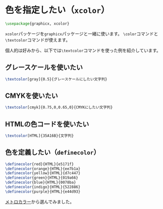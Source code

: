 # 色を指定したい（`xcolor`）

```latex
\usepackage{graphicx, xcolor}
```

``xcolor``パッケージを``graphicx``パッケージと一緒に使います。
``\color``コマンドと``\textcolor``コマンドが使えます。

個人的は好みから、以下では``\textcolor``コマンドを使った例を紹介しています。

## グレースケールを使いたい

```latex
\textcolor[gray]{0.5}{グレースケールにしたい文字列}
```

## CMYKを使いたい

```latex
\textcolor[cmyk]{0.75,0,0.65,0}{CMYKにしたい文字列}
```

## HTMLの色コードを使いたい

```latex
\textcolor[HTML]{35A16B}{文字列}
```

## 色を定義したい（``definecolor``）

```latex
\definecolor{red}{HTML}{e5171f}
\definecolor{orange}{HTML}{ee7b1a}
\definecolor{yellow}{HTML}{d7c447}
\definecolor{green}{HTML}{019a66}
\definecolor{blue}{HTML}{0078ba}
\definecolor{indigo}{HTML}{522886}
\definecolor{purple}{HTML}{e44d93}
```

[メトロカラー](https://www.colordic.org/m)から選んでみました。
